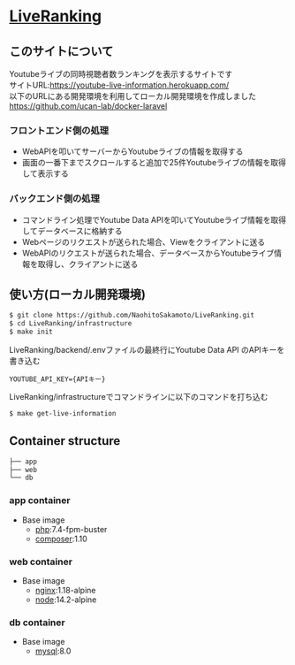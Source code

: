 # [LiveRanking](https://youtube-live-information.herokuapp.com/)

## このサイトについて
Youtubeライブの同時視聴者数ランキングを表示するサイトです<br>
サイトURL:https://youtube-live-information.herokuapp.com/<br>
以下のURLにある開発環境を利用してローカル開発環境を作成しました<br>
https://github.com/ucan-lab/docker-laravel<br>

### フロントエンド側の処理
- WebAPIを叩いてサーバーからYoutubeライブの情報を取得する
- 画面の一番下までスクロールすると追加で25件Youtubeライブの情報を取得して表示する

### バックエンド側の処理
- コマンドライン処理でYoutube Data APIを叩いてYoutubeライブ情報を取得してデータベースに格納する
- Webページのリクエストが送られた場合、Viewをクライアントに送る
- WebAPIのリクエストが送られた場合、データベースからYoutubeライブ情報を取得し、クライアントに送る

## 使い方(ローカル開発環境)
```bash
$ git clone https://github.com/NaohitoSakamoto/LiveRanking.git
$ cd LiveRanking/infrastructure
$ make init
```

LiveRanking/backend/.envファイルの最終行にYoutube Data API のAPIキーを書き込む
```
YOUTUBE_API_KEY={APIキー}
```

LiveRanking/infrastructureでコマンドラインに以下のコマンドを打ち込む
```bash
$ make get-live-information
```

## Container structure

```bash
├── app
├── web
└── db
```

### app container

- Base image
  - [php](https://hub.docker.com/_/php):7.4-fpm-buster
  - [composer](https://hub.docker.com/_/composer):1.10

### web container

- Base image
  - [nginx](https://hub.docker.com/_/nginx):1.18-alpine
  - [node](https://hub.docker.com/_/node):14.2-alpine

### db container

- Base image
  - [mysql](https://hub.docker.com/_/mysql):8.0
